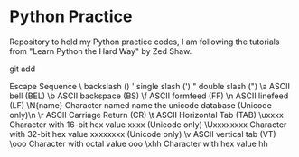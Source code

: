 Python Practice
===============

Repository to hold my Python practice codes, I am following the tutorials from "Learn Python the Hard Way" by Zed Shaw.

git add 

Escape Sequence
\\ backslash (\)
\' single slash (')
\" double slash (")
\a ASCII bell (BEL)
\b ASCII backspace (BS)
\f ASCII formfeed (FF)
\n ASCII linefeed (LF)
\N{name} Character named name  the unicode database (Unicode only)\n
\r ASCII Carriage Return (CR)
\t ASCII Horizontal Tab (TAB)
\uxxxx Character with 16-bit hex value xxxx (Unicode only)
\Uxxxxxxxx Character with 32-bit hex value xxxxxxxx (Unicode only)
\v ASCII vertical tab (VT)
\ooo Character with octal value ooo
\xhh Character with hex value hh
